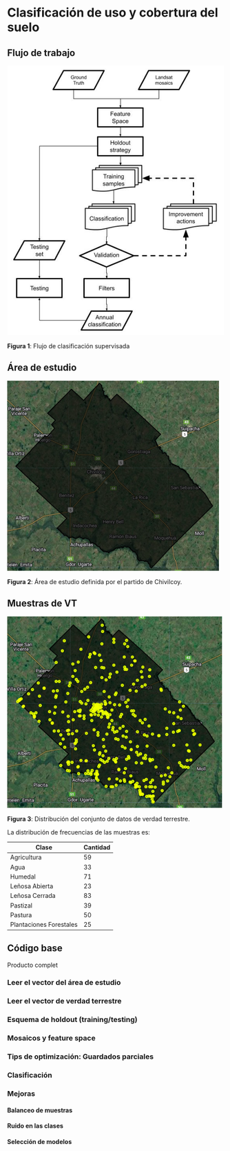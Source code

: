 # Clasificación de uso y cobertura del suelo



## Flujo de trabajo
![ROI](./images/flujo-clasificacion-supervisada.jpg "Flujo de clasificación supervizada")

**Figura 1**: Flujo de clasificación supervisada


## Área de estudio

![ROI](./images/roi-curso-bc.png  "Área de estudio")

**Figura 2**: Área de estudio definida por el partido de Chivilcoy.

## Muestras de VT
![ROI](./images/muestras-curso-bc.png  "Muestras ")

**Figura 3**: Distribución del conjunto de datos de verdad terrestre.

La distribución de frecuencias de las muestras es:


| Clase | Cantidad |
| --- | --- |
| Agricultura | 59 |
| Agua | 33 |
| Humedal | 71 |
| Leñosa Abierta | 23 |
| Leñosa Cerrada | 83 |
| Pastizal | 39 |
| Pastura |50 |
| Plantaciones Forestales | 25 |



## Código base

Producto complet



### Leer el vector del área de estudio

### Leer el vector de verdad terrestre

### Esquema de holdout (training/testing)

### Mosaicos y feature space

### Tips de optimización: Guardados parciales

### Clasificación

### Mejoras

#### Balanceo de muestras
#### Ruido en las clases
#### Selección de modelos
